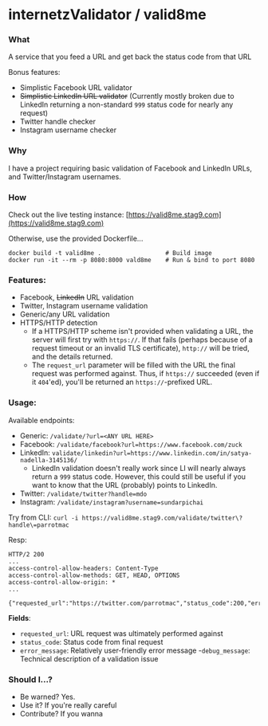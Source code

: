 # internetzValidator / valid8me

### What
A service that you feed a URL and get back the status code from that URL

Bonus features:
- Simplistic Facebook URL validator
- ~~Simplistic LinkedIn URL validator~~ (Currently mostly broken due to LinkedIn returning a non-standard `999` status code for nearly any request)
- Twitter handle checker
- Instagram username checker

### Why
I have a project requiring basic validation of Facebook and LinkedIn URLs, and Twitter/Instagram usernames.

### How
Check out the live testing instance: [https://valid8me.stag9.com](https://valid8me.stag9.com)

Otherwise, use the provided Dockerfile...
```
docker build -t valid8me .                  # Build image
docker run -it --rm -p 8080:8000 vald8me    # Run & bind to port 8080
```
### Features:
- Facebook, ~~LinkedIn~~ URL validation
- Twitter, Instagram username validation
- Generic/any URL validation
- HTTPS/HTTP detection
	- If a HTTPS/HTTP scheme isn't provided when validating a URL, the server will first try with `https://`. If that fails (perhaps because of a request timeout or an invalid TLS certificate), `http://` will be tried, and the details returned.
	- The `request_url` parameter will be filled with the URL the final request was performed against. Thus, if `https://` succeeded (even if it `404`'ed), you'll be returned an `https://`-prefixed URL.

### Usage:
Available endpoints:
- Generic: `/validate/?url=<ANY URL HERE>`
- Facebook: `/validate/facebook?url=https://www.facebook.com/zuck`
- LinkedIn: `validate/linkedin?url=https://www.linkedin.com/in/satya-nadella-3145136/`
	- LinkedIn validation doesn't really work since LI will nearly always return a `999` status code. However, this could still be useful if you want to know that the URL (probably) points to LinkedIn.
- Twitter: `/validate/twitter?handle=mdo`
- Instagram: `/validate/instagram?username=sundarpichai`

Try from CLI:
```curl -i https://valid8me.stag9.com/validate/twitter\?handle\=parrotmac```

Resp:
```
HTTP/2 200
...
access-control-allow-headers: Content-Type
access-control-allow-methods: GET, HEAD, OPTIONS
access-control-allow-origin: *
...

{"requested_url":"https://twitter.com/parrotmac","status_code":200,"error_message":"","debug_message":""}
```
**Fields**:
- `requested_url`: URL request was ultimately performed against
- `status_code`: Status code from final request
- `error_message`: Relatively user-friendly error message
-`debug_message`: Technical description of a validation issue


### Should I...?
- Be warned? Yes.
- Use it? If you're really careful
- Contribute? If you wanna

